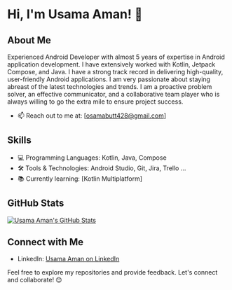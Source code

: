
# Hi, I'm Usama Aman! 👋

## About Me

Experienced Android Developer with almost 5 years of expertise in Android application development. I have extensively worked with Kotlin, Jetpack Compose, and Java. I have a strong track record in delivering high-quality, user-friendly Android applications. I am very passionate about staying abreast of the latest technologies and trends. I am a proactive problem solver, an effective communicator, and a collaborative team player who is always willing to go the extra mile to ensure project success.

<!-- - 🌐 Check out my portfolio: [Usama Aman's Portfolio](https://your-portfolio-url.com) -->
- 📫 Reach out to me at: [osamabutt428@gmail.com]

## Skills

- 💻 Programming Languages: Kotlin, Java, Compose
- 🛠️ Tools & Technologies: Android Studio, Git, Jira, Trello ...
- 📚 Currently learning: [Kotlin Multiplatform]


## GitHub Stats

[![Usama Aman's GitHub Stats](https://github-readme-stats.vercel.app/api?username=Usama-Aman&show_icons=true&theme=dark)](https://github.com/Usama-Aman)

## Connect with Me

- LinkedIn: [Usama Aman on LinkedIn](https://www.linkedin.com/in/usama-aman22/)

Feel free to explore my repositories and provide feedback. Let's connect and collaborate! 😊
